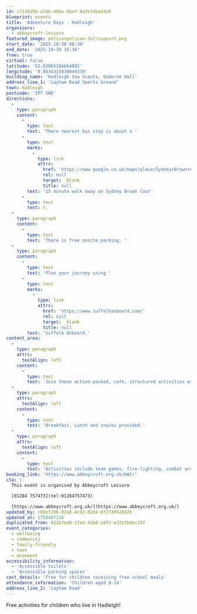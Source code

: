 ```yaml
---
id: cf226d56-a7db-46be-8bef-8a3e3dba43e6
blueprint: events
title: 'Adventure Days - Hadleigh'
organisers:
  - abbeycroft-leisure
featured_image: pelicanpelican-3x2/support.png
start_date: '2025-10-30 08:30'
end_date: '2025-10-30 16:30'
free: true
virtual: false
latitude: '52.03865104664002'
longitude: '0.9534315836049339'
building_name: 'Hadleigh Sea Scouts, Osborne Hall'
address_line_1: 'Layham Road Sports Ground'
town: Hadleigh
postcode: 'IP7 5NE'
directions:
  -
    type: paragraph
    content:
      -
        type: text
        text: 'There nearest bus stop is about a '
      -
        type: text
        marks:
          -
            type: link
            attrs:
              href: 'https://www.google.co.uk/maps/place/Sydney+Brown+Court/@52.0421654,0.9536924,17.5z/data=!4m6!3m5!1s0x47d9a873b2ca37c3:0x241769724d5e8f9f!8m2!3d52.042259!4d0.956601!16s%2Fg%2F1q67vjmw5?entry=ttu&g_ep=EgoyMDI1MDcwNi4wIKXMDSoASAFQAw%3D%3D'
              rel: null
              target: _blank
              title: null
        text: '15 minute walk away on Sydney Brown Cour'
      -
        type: text
        text: t.
  -
    type: paragraph
    content:
      -
        type: text
        text: 'There is free onsite parking. '
  -
    type: paragraph
    content:
      -
        type: text
        text: 'Plan your journey using '
      -
        type: text
        marks:
          -
            type: link
            attrs:
              href: 'https://www.suffolkonboard.com/'
              rel: null
              target: _blank
              title: null
        text: 'Suffolk Onboard.'
content_area:
  -
    type: paragraph
    attrs:
      textAlign: left
    content:
      -
        type: text
        text: 'Join these action-packed, safe, structured activities with fresh air in abundance, all under the careful eye of experienced outdoor instructors. '
  -
    type: paragraph
    attrs:
      textAlign: left
    content:
      -
        type: text
        text: 'Breakfast, Lunch and snacks provided.'
  -
    type: paragraph
    attrs:
      textAlign: left
    content:
      -
        type: text
        text: 'Activities include team games, fire-lighting, combat archery, archery, catapult building, swimming, geocaching and more. '
booking_link: 'https://www.abbeycroft.org.uk/HAF/'
cta: |-
  This event is organised by Abbeycroft Leisure

  [01284 757473](tel:01284757473)

  [https://www.abbeycroft.org.uk/](https://www.abbeycroft.org.uk/)
updated_by: c86ef296-82a8-4c92-8104-8f274952842b
updated_at: 1759497116
duplicated_from: 651b7ed0-17ee-42b0-a9f2-e331fb0ec197
event_categories:
  - wellbeing
  - community
  - family-friendly
  - teen
  - movement
accessibility_information:
  - 'Accessible toilets'
  - 'Accessible parking spaces'
cost_details: 'Free for children receiving free school meals'
attendance_information: 'Children aged 8-14'
address_line_2: 'Layham Road'
---
```

Free activities for children who live in Hadleigh!